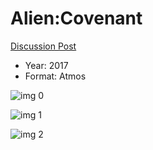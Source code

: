 # Alien:Covenant

[Discussion Post](https://www.avsforum.com/threads/bass-eq-for-filtered-movies.2995212/post-56777062)

* Year: 2017
* Format: Atmos

![img 0](https://i.imgur.com/5Tok7kK.jpg)

![img 1](https://i.imgur.com/rgapAu3.jpg)

![img 2](https://i.imgur.com/4LwS0gw.png)

